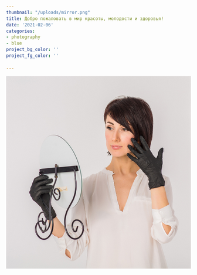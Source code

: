 ```yaml
---
thumbnail: "/uploads/mirror.png"
title: Добро пожаловать в мир красоты, молодости и здоровья!
date: '2021-02-06'
categories:
- photography
- blue
project_bg_color: ''
project_fg_color: ''

---
```

![](/uploads/mirror.png)